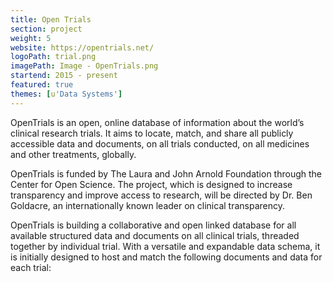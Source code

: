 ```yaml
---
title: Open Trials
section: project
weight: 5
website: https://opentrials.net/
logoPath: trial.png
imagePath: Image - OpenTrials.png
startend: 2015 - present
featured: true
themes: [u'Data Systems']
---
```


OpenTrials is an open, online database of information about the world’s clinical research trials. It aims to locate, match, and share all publicly accessible data and documents, on all trials conducted, on all medicines and other treatments, globally.

<!--more-->OpenTrials is funded by The Laura and John Arnold Foundation through the Center for Open Science. The project, which is designed to increase transparency and improve access to research, will be directed by Dr. Ben Goldacre, an internationally known leader on clinical transparency.

OpenTrials is building a collaborative and open linked database for all available structured data and documents on all clinical trials, threaded together by individual trial. With a versatile and expandable data schema, it is initially designed to host and match the following documents and data for each trial:
